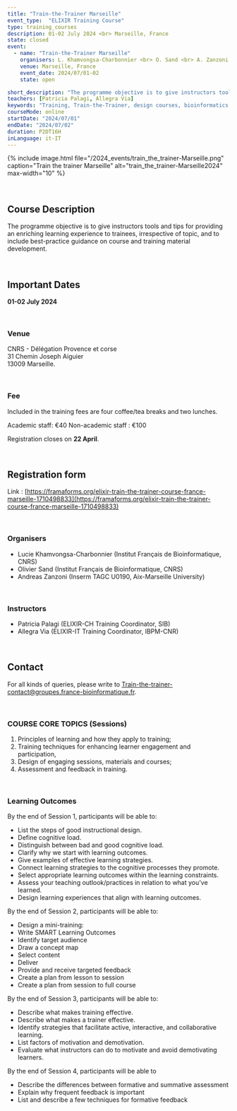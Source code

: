 ```yaml
---
title: "Train-the-Trainer Marseille"
event_type:  "ELIXIR Training Course"
type: training_courses
description: 01-02 July 2024 <br> Marseille, France
state: closed
event:
  - name: "Train-the-Trainer Marseille"
    organisers: L. Khamvongsa-Charbonnier <br> O. Sand <br> A. Zanzoni 
    venue: Marseille, France
    event_date: 2024/07/01-02
    state: open

short_description: "The programme objective is to give instructors tools and tips for providing an enriching learning experience to trainees, irrespective of topic, and to include best-practice guidance on course and training material development."
teachers: [Patricia Palagi, Allegra Via]
keywords: "Training, Train-the-Trainer, design courses, bioinformatics."
courseMode: online
startDate: "2024/07/01"
endDate: "2024/07/02"
duration: P2DT16H
inLanguage: it-IT   
---
```


{% include image.html file="/2024_events/train_the_trainer-Marseille.png" caption="Train the trainer Marseille" alt="train_the_trainer-Marseille2024" max-width="10" %}

<br>

## Course Description

The programme objective is to give instructors tools and tips for providing an enriching learning experience to trainees, irrespective of topic, and to include best-practice guidance on course and training material development.

<br>

## Important Dates

**01-02 July 2024** 

<br>

### Venue

CNRS - Délégation Provence et corse <br> 31 Chemin Joseph Aiguier <br> 13009 Marseille.

<br>

### Fee

Included in the training fees are four coffee/tea breaks and two lunches.

Academic staff: €40
Non-academic staff : €100

Registration closes on **22 April**.

<br>

## Registration form
Link : [https://framaforms.org/elixir-train-the-trainer-course-france-marseille-1710498833](https://framaforms.org/elixir-train-the-trainer-course-france-marseille-1710498833)

<br>

### Organisers
- Lucie Khamvongsa-Charbonnier (Institut Français de Bioinformatique, CNRS)
- Olivier Sand (Institut Français de Bioinformatique, CNRS)
- Andreas Zanzoni (Inserm TAGC U0190, Aix-Marseille University)

<br>

### Instructors
- Patricia Palagi (ELIXIR-CH Training Coordinator, SIB)
- Allegra Via (ELIXIR-IT Training Coordinator, IBPM-CNR)

<br>

## Contact
For all kinds of queries, please write to [Train-the-trainer-contact@groupes.france-bioinformatique.fr](mailto:train-the-trainer-contact@groupes.france-bioinformatique.fr).

<br>

### COURSE CORE TOPICS (Sessions)
1. Principles of learning and how they apply to training;
2. Training techniques for enhancing learner engagement and participation,
3. Design of engaging sessions, materials and courses;
4. Assessment and feedback in training.

<br>

### Learning Outcomes
By the end of Session 1, participants will be able to:

- List the steps of good instructional design.
- Define cognitive load.
- Distinguish between bad and good cognitive load.
- Clarify why we start with learning outcomes.
- Give examples of effective learning strategies.
- Connect learning strategies to the cognitive processes they promote.
- Select appropriate learning outcomes within the learning constraints.
- Assess your teaching outlook/practices in relation to what you’ve learned.
- Design learning experiences that align with learning outcomes.


By the end of Session 2, participants will be able to:

- Design a mini-training:
- Write SMART Learning Outcomes 
- Identify target audience
- Draw a concept map
- Select content
- Deliver 
- Provide and receive targeted feedback
- Create a plan from lesson to session
- Create a plan from session to full course


By the end of Session 3, participants will be able to:

- Describe what makes training effective.
- Describe what makes a trainer effective.
- Identify strategies that facilitate active, interactive, and collaborative learning.
- List factors of motivation and demotivation.
- Evaluate what instructors can do to motivate and avoid demotivating learners.


By the end of Session 4, participants will be able to

- Describe the differences between formative and summative assessment
- Explain why frequent feedback is important
- List and describe a few techniques for formative feedback